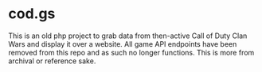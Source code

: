 # cod.gs
This is an old php project to grab data from then-active Call of Duty Clan Wars and display it over a website. All game API endpoints have been removed from this repo and as such no longer functions. This is more from archival or reference sake.
